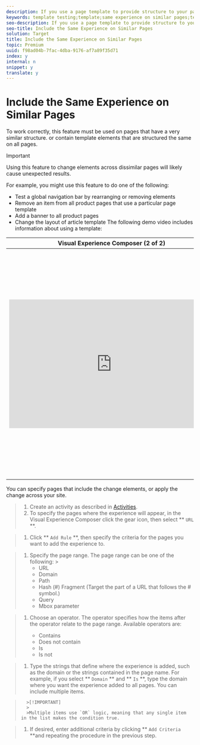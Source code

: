 ```yaml
---
description: If you use a page template to provide structure to your pages, or if your pages contain similar elements, this feature makes it possible to test variations in similarly structured page elements.
keywords: template testing;template;same experience on similar pages;template test
seo-description: If you use a page template to provide structure to your pages, or if your pages contain similar elements, this feature makes it possible to test variations in similarly structured page elements.
seo-title: Include the Same Experience on Similar Pages
solution: Target
title: Include the Same Experience on Similar Pages
topic: Premium
uuid: f98ad04b-7fac-4dba-9176-af7a89f35d71
index: y
internal: n
snippet: y
translate: y
---
```


# Include the Same Experience on Similar Pages

To work correctly, this feature must be used on pages that have a very similar structure. or contain template elements that are structured the same on all pages.

>[!IMPORTANT]
>
>Using this feature to change elements across dissimilar pages will likely cause unexpected results.


For example, you might use this feature to do one of the following:

* Test a global navigation bar by rearranging or removing elements
* Remove an item from all product pages that use a particular page template
* Add a banner to all product pages
* Change the layout of article template
The following demo video includes information about using a template:


<table id="table_C56F4BE9B867463380013C584D97DAD2"> 
 <thead> 
  <tr> 
   <th class="entry" colspan="2">Visual Experience Composer (2 of 2)</th> 
   <th colname="col3" class="entry">7:29</th> 
  </tr>
 </thead>
 <tbody> 
  <tr> 
   <td colspan="2"> <p> 
     <div width="550" class="video-iframe"> 
      <iframe src="https://www.youtube.com/embed/qwUKEp8en_k/" frameborder="0" webkitallowfullscreen="true" mozallowfullscreen="true" oallowfullscreen="true" msallowfullscreen="true" allowfullscreen="allowfullscreen" scrolling="no" width="550" height="345">https://www.youtube.com/embed/qwUKEp8en_k/</iframe>
     </div> </p> </td> 
   <td colname="col3"> <p> 
     <ul id="ul_B17C3EFA4B664415AE0159E418FF45C4"> 
      <li id="li_916224D2105348BE93D60015B2F43D4F">Rename and duplicate an experience</li> 
      <li id="li_0FED234A3A054DEAB62C4F58BAB47F7F">Create a redirect experience</li> 
      <li id="li_79866ECECA2D4ACB9AE991B2922ADA84">Target an activity to a single URL or a group of URLs</li> 
      <li id="li_67ED273861FC493785AC049CC0B37E6A">Create a multi-page activity</li> 
      <li id="li_F4646D966373499DA6A32ED62411DF57">Preview and build experience for responsive websites</li> 
      <li id="li_4CA9280B227C4ACBB3EDDC23AB8ECCC3">Use overlays to highlight types of elements</li> 
     </ul> </p> </td> 
  </tr> 
 </tbody> 
</table>

You can specify pages that include the change elements, or apply the change across your site.

>1. Create an activity as described in [Activities](c_activities.md#concept_D317A95A1AB54674BA7AB65C7985BA03).
>1. To specify the pages where the experience will appear, in the Visual Experience Composer click the gear icon, then select ** `URL` **.

>1. Click ** `Add Rule` **, then specify the criteria for the pages you want to add the experience to.

>    
>    1. Specify the page range. The page range can be one of the following: >    
>        * URL
>        * Domain
>        * Path
>        * Hash (#) Fragment (Target the part of a URL that follows the # symbol.)
>        * Query
>        * Mbox parameter


>    1. Choose an operator. The operator specifies how the items after the operator relate to the page range. Available operators are:
>    
>        * Contains
>        * Does not contain
>        * Is
>        * Is not


>    1. Type the strings that define where the experience is added, such as the domain or the strings contained in the page name. For example, if you select ** `Domain` ** and ** `Is` **, type the domain where you want the experience added to all pages. 
>       You can include multiple items.

>       >[!IMPORTANT]
>       >
>       >Multiple items use `OR` logic, meaning that any single item in the list makes the condition true. 



>1. If desired, enter additional criteria by clicking ** `Add Criteria` **and repeating the procedure in the previous step.

